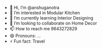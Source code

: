 - 👋 Hi, I’m @anshuganotra
- 👀 I’m interested in Modular Kitchen
- 🌱 I’m currently learning Interior Designing
- 💞️ I’m looking to collaborate on Home Decor
- 📫 How to reach me 9643272829
- 😄 Pronouns: ...
- ⚡ Fun fact: Travel

<!---
anshuganotra/anshuganotra is a ✨ special ✨ repository because its `README.md` (this file) appears on your GitHub profile.
You can click the Preview link to take a look at your changes.
--->
